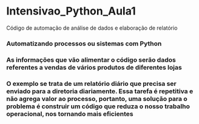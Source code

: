 # Intensivao_Python_Aula1
Código de automação de análise de dados e elaboração de relatório

### Automatizando processos ou sistemas com Python

### As informações que vão alimentar o código serão dados referentes a vendas de vários produtos de diferentes lojas

### O exemplo se trata de um relatório diário que precisa ser enviado para a diretoria diariamente. Essa tarefa é repetitiva e não agrega valor ao processo, portanto, uma solução para o problema é construir um código que reduza o nosso trabalho operacional, nos tornando mais eficientes

